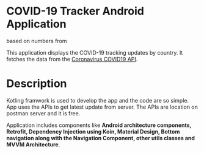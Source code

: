 # COVID-19 Tracker Android Application

 based on numbers from

This application displays the COVID-19 tracking updates by country. It fetches the data from the [Coronavirus COVID19 API](https://documenter.getpostman.com/view/10808728/SzS8rjbc?version=latest).

# Description

Kotling framwork is used to develop the app and the code are so simple. App uses the APIs to get latest update from server. The APIs are location on postman server and it is free.

Application includes components like **Android architecture components, Retrofit, Dependency Injection using Koin, Material Design, Bottom navigation along with the Navigation Component, other utils classes and MVVM Architecture**.
